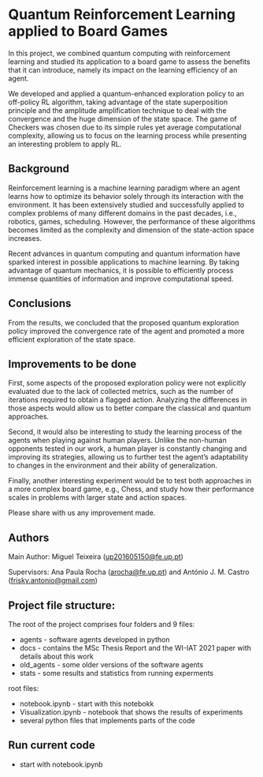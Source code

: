 # Quantum Reinforcement Learning applied to Board Games
In this project, we combined quantum computing with reinforcement learning and studied its application to a board game to assess the benefits that it can introduce, namely its impact on the learning efficiency of an agent.

We developed and applied a quantum-enhanced exploration policy to an off-policy RL algorithm, taking advantage of the state superposition principle and the amplitude amplification technique to deal with the convergence and the huge dimension of the state space. The game of Checkers was chosen due to its simple rules
yet average computational complexity, allowing us to focus on the learning process while presenting an interesting problem to apply RL.

## Background
Reinforcement learning is a machine learning paradigm where an agent learns how to optimize its behavior solely through its interaction with the environment. It has been extensively studied and successfully applied to complex problems of many different domains in the past decades, i.e., robotics, games, scheduling. However, the performance of these algorithms becomes limited as the complexity and dimension of the state-action space increases. 

Recent advances in quantum computing and quantum information have sparked interest in possible applications to machine learning. By taking advantage of quantum mechanics, it is possible to efficiently process immense quantities of information and improve computational speed.

## Conclusions
From the results, we concluded that the proposed quantum exploration policy improved the convergence rate of the agent and promoted a more efficient exploration of the state space.

## Improvements to be done
First, some aspects of the proposed exploration policy were not explicitly evaluated due to the lack of collected metrics, such as the number of iterations required to obtain a flagged action. Analyzing the differences in those aspects would allow us to better compare the classical and quantum approaches. 

Second, it would also be interesting to study the learning process of the agents when playing against human players. Unlike the non-human opponents tested in our work, a human player is constantly changing and improving its strategies, allowing us to further test the agent’s adaptability to changes in the environment and their ability of generalization. 

Finally, another interesting experiment would be to test both approaches in a more complex board game, e.g., Chess, and study how their performance scales in problems with larger state and action spaces.

Please share with us any improvement made.

## Authors
Main Author: Miguel Teixeira (up201605150@fe.up.pt)

Supervisors: Ana Paula Rocha (arocha@fe.up.pt) and António J. M. Castro (frisky.antonio@gmail.com)

## Project file structure:
The root of the project comprises four folders and 9 files:
* agents - software agents developed in python
* docs - contains the MSc Thesis Report and the WI-IAT 2021 paper with details about this work
* old_agents - some older versions of the software agents
* stats - some results and statistics from running experments

root files:
* notebook.ipynb - start with this notebokk
* Visualization.ipynb - notebook that shows the results of experiments
* several python files that implements parts of the code

## Run current code
* start with notebook.ipynb
